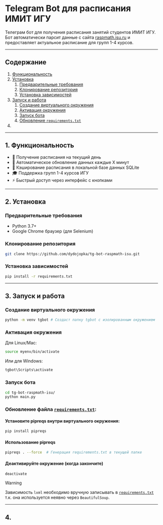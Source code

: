 # Telegram Bot для расписания ИМИТ ИГУ

Телеграм бот для получения расписания занятий студентов ИМИТ ИГУ. 
Бот автоматически парсит данные с сайта [raspmath.isu.ru](https://raspmath.isu.ru/ "raspmath.isu.ru") и предоставляет актуальное расписание для групп 1-4 курсов.

***

## Содержание

1. [Функциональность](#1)
2. [Установка](#2)
    1. [Предварительные требования](#2.1)
    2. [Клонирование репозитория](#2.2)
    3. [Установка зависимостей](#2.3)
3. [Запуск и работа](#3)
    1. [Создание виртуального окружения](#3.1)
    2. [Активация окружения](#3.2)
    3. [Запуск бота](#3.3)
    4. [Обновление ```requirements.txt```](#3.4)
4. [](#4)

***

## <a id="1">1. Функциональность
* 📅 Получение расписания на текущий день
* 🔄 Автоматическое обновление данных каждые X минут
* 💾 Кэширование расписания в локальной базе данных SQLite
* 🎓 Поддержка групп 1-4 курсов ИГУ
* ⚡ Быстрый доступ через интерфейс с кнопками

***

## <a id="2">2. Установка

### <a id="2.1">Предварительные требования

* Python 3.7+
* Google Chrome браузер (для Selenium)

### <a id="2.2">Клонирование репозитория

```bash
git clone https://github.com/dydojopka/tg-bot-raspmath-isu.git
```

### <a id="2.3"> Установка зависимостей

```bash
pip install -r requirements.txt
```

***

## <a id="3">3. Запуск и работа

### <a id="3.1">Создание виртуального окружения

```bash
python -m venv tgbot # Создаст папку tgbot с изолированным окружением
```

### <a id="3.2">Активация окружения

Для Linux/Mac:
```bash
source myenv/bin/activate
```

Или для Windows:
```bash
tgbot\Scripts\activate
```

### <a id="3.3">Запуск бота

```bash
cd tg-bot-raspmath-isu/
python main.py
```

### <a id="3.4">Обновление файла [```requirements.txt```](/requirements.txt):

#### Установите pipreqs внутри виртуального окружения:
```bash
pip install pipreqs
```

#### Использование pipreqs
```bash
pipreqs . --force  # Генерация requirements.txt в текущей папке
```

#### Деактивируйте окружение (когда закончите)
```bash
deactivate
```

> [!WARNING]  
> Зависимость ```lxml``` необходимо вручную записывать в [```requirements.txt```](/requirements.txt) т.к. она используется неявно через ```BeautifulSoup```.

***

## <a id="4">4. 